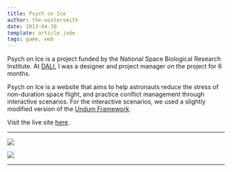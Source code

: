 ```yaml
---
title: Psych on Ice
author: the-wintersmith
date: 2013-04-30
template: article.jade
tags: game, web
---
```


Psych on Ice is a project funded by the National Space Biological Research Institute.  At [DALI](http:/dali.dartmouth.edu), I was a designer and project manager on the project for 6 months.

Psych on Ice is a website that aims to help astronauts reduce the stress of non-duration space flight, and practice conflict management through interactive scenarios.  For the interactive scenarios, we used a slightly modified version of the [Undum Framework](https://github.com/idmillington/undum).

Visit the live site [here](http://vss.eu1.frbit.net/).

---

[![](login.png)](login.png)

[![](home.png)](home.png)

---